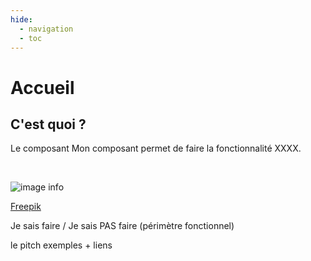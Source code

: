 ```yaml
---
hide:
  - navigation
  - toc
---
```


# Accueil

## C'est quoi ?

Le composant Mon composant permet de faire la fonctionnalité XXXX.

</br>

![image info](../images/joyeux-collegues-utilisant-ordinateurs-portables.jpg)

[Freepik](https://fr.freepik.com/photos-gratuite/joyeux-collegues-utilisant-ordinateurs-portables_2317379.htm#query=people%20working%20office)


Je sais faire / Je sais PAS faire (périmètre fonctionnel)

le pitch
exemples + liens
